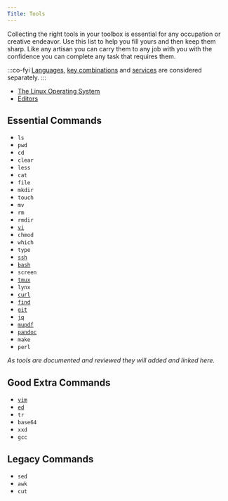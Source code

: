 ```yaml
---
Title: Tools
---
```


Collecting the right tools in your toolbox is essential for any occupation or creative endeavor. Use this list to help you fill yours and then keep them sharp. Like any artisan you can carry them to any job with you with the confidence you can complete any task that requires them. 

:::co-fyi
[Languages](/lang/), [key combinations](/key/) and [services](/services/) are considered separately.
:::

* [The Linux Operating System](./linux/)
* [Editors](./editors/)

## Essential Commands

* `ls`
* `pwd`
* `cd`
* `clear`
* `less`
* `cat`
* `file`
* `mkdir`
* `touch`
* `mv`
* `rm`
* `rmdir`
* [`vi`](./editors/vi/)
* `chmod`
* `which`
* `type`
* [`ssh`](./mupdf/)
* [`bash`](./bash/)
* `screen`
* [`tmux`](./tmux/)
* `lynx`
* [`curl`](./curl/)
* [`find`](./find/)
* [`git`](./git/)
* [`jq`](./jq/)
* [`mupdf`](./mupdf/)
* [`pandoc`](./pandoc/)
* `make`
* `perl`

*As tools are documented and reviewed they will added and linked here.*

## Good Extra Commands

* [`vim`](./editors/vim/)
* [`ed`](./editors/ed/)
* `tr`
* `base64`
* `xxd`
* `gcc`

## Legacy Commands

* `sed`
* `awk`
* `cut` 
